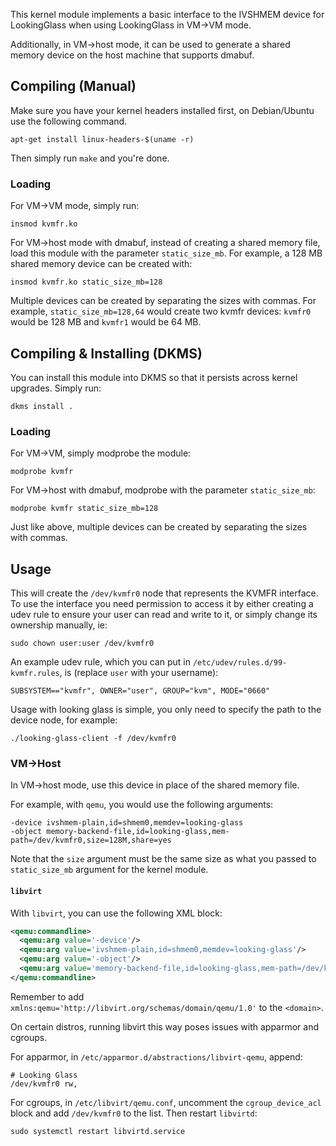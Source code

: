 This kernel module implements a basic interface to the IVSHMEM device for
LookingGlass when using LookingGlass in VM->VM mode.

Additionally, in VM->host mode, it can be used to generate a shared memory
device on the host machine that supports dmabuf.

## Compiling (Manual)

Make sure you have your kernel headers installed first, on Debian/Ubuntu use
the following command.

    apt-get install linux-headers-$(uname -r)

Then simply run `make` and you're done.

### Loading

For VM->VM mode, simply run:

    insmod kvmfr.ko

For VM->host mode with dmabuf, instead of creating a shared memory file, load
this module with the parameter `static_size_mb`. For example, a 128 MB shared
memory device can be created with:

    insmod kvmfr.ko static_size_mb=128

Multiple devices can be created by separating the sizes with commas. For
example, `static_size_mb=128,64` would create two kvmfr devices: `kvmfr0`
would be 128 MB and `kvmfr1` would be 64 MB.

## Compiling & Installing (DKMS)

You can install this module into DKMS so that it persists across kernel
upgrades. Simply run:

    dkms install .

### Loading 

For VM->VM, simply modprobe the module:

    modprobe kvmfr

For VM->host with dmabuf, modprobe with the parameter `static_size_mb`:

    modprobe kvmfr static_size_mb=128

Just like above, multiple devices can be created by separating the sizes
with commas.

## Usage

This will create the `/dev/kvmfr0` node that represents the KVMFR interface.
To use the interface you need permission to access it by either creating a
udev rule to ensure your user can read and write to it, or simply change its
ownership manually, ie:

    sudo chown user:user /dev/kvmfr0

An example udev rule, which you can put in `/etc/udev/rules.d/99-kvmfr.rules`,
is (replace `user` with your username):

    SUBSYSTEM=="kvmfr", OWNER="user", GROUP="kvm", MODE="0660"

Usage with looking glass is simple, you only need to specify the path to the
device node, for example:

    ./looking-glass-client -f /dev/kvmfr0

### VM->Host

In VM->host mode, use this device in place of the shared memory file.

For example, with `qemu`, you would use the following arguments:

    -device ivshmem-plain,id=shmem0,memdev=looking-glass
    -object memory-backend-file,id=looking-glass,mem-path=/dev/kvmfr0,size=128M,share=yes

Note that the `size` argument must be the same size as what you passed
to `static_size_mb` argument for the kernel module.

#### `libvirt`

With `libvirt`, you can use the following XML block:

```xml
<qemu:commandline>
  <qemu:arg value='-device'/>
  <qemu:arg value='ivshmem-plain,id=shmem0,memdev=looking-glass'/>
  <qemu:arg value='-object'/>
  <qemu:arg value='memory-backend-file,id=looking-glass,mem-path=/dev/kvmfr0,size=128M,share=yes'/>
</qemu:commandline>
```

Remember to add `xmlns:qemu='http://libvirt.org/schemas/domain/qemu/1.0'` to
the `<domain>`.

On certain distros, running libvirt this way poses issues with apparmor
and cgroups.

For apparmor, in `/etc/apparmor.d/abstractions/libvirt-qemu`, append:

    # Looking Glass
    /dev/kvmfr0 rw,

For cgroups, in `/etc/libvirt/qemu.conf`, uncomment the `cgroup_device_acl`
block and add `/dev/kvmfr0` to the list. Then restart `libvirtd`:

    sudo systemctl restart libvirtd.service

